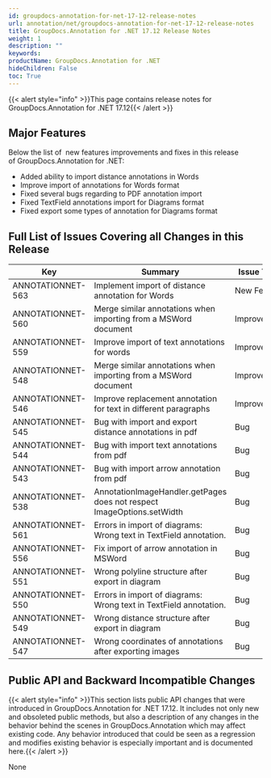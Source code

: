 ```yaml
---
id: groupdocs-annotation-for-net-17-12-release-notes
url: annotation/net/groupdocs-annotation-for-net-17-12-release-notes
title: GroupDocs.Annotation for .NET 17.12 Release Notes
weight: 1
description: ""
keywords: 
productName: GroupDocs.Annotation for .NET
hideChildren: False
toc: True
---
```


{{< alert style="info" >}}This page contains release notes for GroupDocs.Annotation for .NET 17.12{{< /alert >}}

## Major Features

Below the list of  new features improvements and fixes in this release of GroupDocs.Annotation for .NET:

*   Added ability to import distance annotations in Words
*   Improve import of annotations for Words format
*   Fixed several bugs regarding to PDF annotation import
*   Fixed TextField annotations import for Diagrams format
*   Fixed export some types of annotation for Diagrams format

## Full List of Issues Covering all Changes in this Release

| Key | Summary | Issue Type |
| --- | --- | --- |
| ANNOTATIONNET-563 | Implement import of distance annotation for Words | New Feature |
| ANNOTATIONNET-560 | Merge similar annotations when importing from a MSWord document | Improvement |
| ANNOTATIONNET-559 | Improve import of text annotations for words | Improvement |
| ANNOTATIONNET-548 | Merge similar annotations when importing from a MSWord document | Improvement |
| ANNOTATIONNET-546 | Improve replacement annotation for text in different paragraphs | Improvement |
| ANNOTATIONNET-545 | Bug with import and export distance annotations in pdf | Bug |
| ANNOTATIONNET-544 | Bug with import text annotations from pdf | Bug |
| ANNOTATIONNET-543 | Bug with import arrow annotation from pdf | Bug |
| ANNOTATIONNET-538 | AnnotationImageHandler.getPages does not respect ImageOptions.setWidth | Bug |
| ANNOTATIONNET-561 | Errors in import of diagrams: Wrong text in TextField annotation. | Bug |
| ANNOTATIONNET-556 | Fix import of arrow annotation in MSWord | Bug |
| ANNOTATIONNET-551 | Wrong polyline structure after export in diagram | Bug |
| ANNOTATIONNET-550 | Errors in import of diagrams: Wrong text in TextField annotation. | Bug |
| ANNOTATIONNET-549 | Wrong distance structure after export in diagram | Bug |
| ANNOTATIONNET-547 | Wrong coordinates of annotations after exporting images | Bug |

## Public API and Backward Incompatible Changes

{{< alert style="info" >}}This section lists public API changes that were introduced in GroupDocs.Annotation for .NET 17.12. It includes not only new and obsoleted public methods, but also a description of any changes in the behavior behind the scenes in GroupDocs.Annotation which may affect existing code. Any behavior introduced that could be seen as a regression and modifies existing behavior is especially important and is documented here.{{< /alert >}}

None
